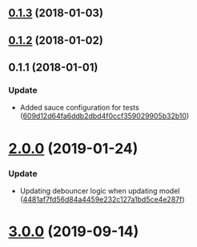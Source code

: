 <a name="0.1.3"></a>
## [0.1.3](https://github.com/advanced-rest-client/host-rules-editor/compare/0.1.2...0.1.3) (2018-01-03)




<a name="0.1.2"></a>
## [0.1.2](https://github.com/advanced-rest-client/host-rules-editor/compare/0.1.1...0.1.2) (2018-01-02)




<a name="0.1.1"></a>
## 0.1.1 (2018-01-01)


### Update

* Added sauce configuration for tests ([609d12d64fa6ddb2dbd4f0ccf359029905b32b10](https://github.com/advanced-rest-client/host-rules-editor/commit/609d12d64fa6ddb2dbd4f0ccf359029905b32b10))



# [2.0.0](https://github.com/advanced-rest-client/host-rules-editor/compare/0.1.2...2.0.0) (2019-01-24)


### Update

* Updating debouncer logic when updating model ([4481af7fd56d84a4459e232c127a1bd5ce4e287f](https://github.com/advanced-rest-client/host-rules-editor/commit/4481af7fd56d84a4459e232c127a1bd5ce4e287f))



# [3.0.0](https://github.com/advanced-rest-client/host-rules-editor/compare/0.1.2...3.0.0) (2019-09-14)



